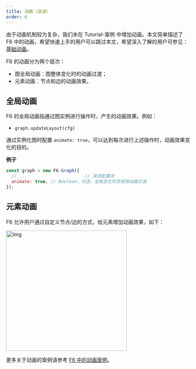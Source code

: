 ```yaml
---
title: 动画（选读）
order: 6
---
```


由于动画机制较为复杂，我们未在 Tutorial-案例 中增加动画。本文简单描述了 F6 中的动画，希望快速上手的用户可以跳过本文，希望深入了解的用户可参见：[基础动画](/zh/docs/manual/middle/animation)。

F6 的动画分为两个层次：

- 图全局动画：图整体变化时的动画过渡；
- 元素动画：节点和边的动画效果。

## 全局动画

F6 的全局动画指通过图实例进行操作时，产生的动画效果。例如：

- `graph.updateLayout(cfg)`

通过实例化图时配置 `animate: true`，可以达到每次进行上述操作时，动画效果变化的目的。

**例子**

```javascript
const graph = new F6.Graph({
  // ...                      // 其他配置项
  animate: true, // Boolean，可选，全局变化时否使用动画过渡
});
```

## 元素动画

F6 允许用户通过自定义节点/边的方式，给元素增加动画效果，如下：<br />

<img src='https://gw.alipayobjects.com/mdn/rms_5c3b4a/afts/img/A*3IcaQrFvQU0AAAAAAAAAAAAAARQnAQ' width=330  alt='img'/>

更多关于动画的案例请参考 [F6 中的动画案例](/zh/docs/examples/scatter/node)。
